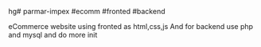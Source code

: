 hg# parmar-impex #ecomm #fronted #backend

eCommerce website using fronted as html,css,js
And for backend use php and mysql and do more init
